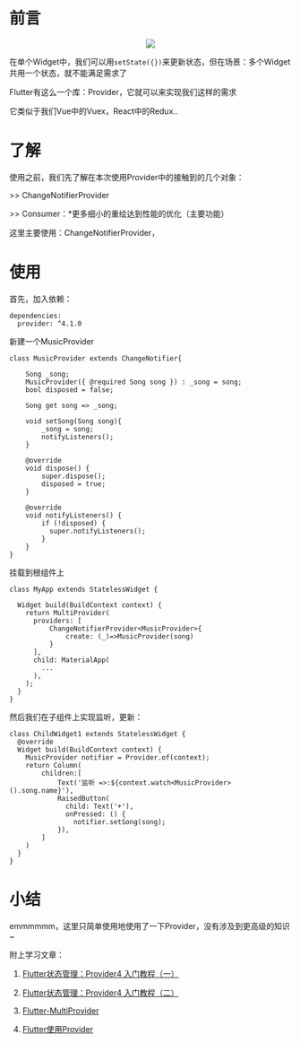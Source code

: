 # 前言

<div align='center'>

![](https://tse1-mm.cn.bing.net/th/id/OIP-C.dGA_jxp71N0wnGMj5zDyBgHaEc?w=597&h=280&c=7&o=5&pid=1.7)

</div>

在单个Widget中，我们可以用`setState({})`来更新状态，但在场景：多个Widget共用一个状态，就不能满足需求了

Flutter有这么一个库：Provider，它就可以来实现我们这样的需求

它类似于我们Vue中的Vuex，React中的Redux..


# 了解


使用之前，我们先了解在本次使用Provider中的接触到的几个对象：


\>> ChangeNotifierProvider


\>> Consumer：*更多细小的重绘达到性能的优化（主要功能）


这里主要使用：ChangeNotifierProvider，


# 使用

首先，加入依赖：
```
dependencies:
  provider: ^4.1.0
```

新建一个MusicProvider
```
class MusicProvider extends ChangeNotifier{

    Song _song;
    MusicProvider({ @required Song song }) : _song = song;
    bool disposed = false;
    
    Song get song => _song;

    void setSong(Song song){
        _song = song;
        notifyListeners();
    }

    @override  
    void dispose() {
        super.dispose();
        disposed = true;
    }

    @override
    void notifyListeners() {
        if (!disposed) {
          super.notifyListeners();
        }
    }
}
```


挂载到根组件上
```
class MyApp extends StatelessWidget {
  
  Widget build(BuildContext context) {
    return MultiProvider(
      providers: [
          ChangeNotifierProvider<MusicProvider>{
              create: (_)=>MusicProvider(song)
          }
      ],
      child: MaterialApp(
        ...
      ),
    );
  }
}
```

然后我们在子组件上实现监听，更新：
```
class ChildWidget1 extends StatelessWidget {
  @override
  Widget build(BuildContext context) {
    MusicProvider notifier = Provider.of(context);
    return Column(
        children:[
            Text('监听 =>:${context.watch<MusicProvider>().song.name}'),
            RaisedButton(
              child: Text('+'),
              onPressed: () {
                notifier.setSong(song);
            }),
        ]
    )
  }
}
```


# 小结

emmmmmm，这里只简单使用地使用了一下Provider，没有涉及到更高级的知识~

附上学习文章：

1. [Flutter状态管理：Provider4 入门教程（一）](https://juejin.cn/post/6844904179014582286)

2. [Flutter状态管理：Provider4 入门教程（二）](https://juejin.cn/post/6844904182676209677)

3. [Flutter-MultiProvider](https://blog.csdn.net/Mr_Tony/article/details/111581877)

4. [Flutter使用Provider](https://blog.csdn.net/sinat_17775997/article/details/106142558)